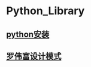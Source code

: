 # Python_Library
## [python安装](https://github.com/GeHaha/PythonLibrary/wiki/Python%E7%9A%84%E5%AE%89%E8%A3%85)
## [罗伟富设计模式](https://github.com/GeHaha/PythonLibrary/wiki/%E7%BD%97%E4%BC%9F%E5%AF%8C%E8%AE%BE%E8%AE%A1%E6%A8%A1%E5%BC%8F)



